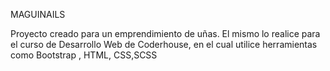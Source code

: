 MAGUINAILS 

Proyecto creado  para un emprendimiento de uñas.
El mismo lo realice para el curso de Desarrollo Web de Coderhouse, en el cual utilice herramientas como Bootstrap , HTML, CSS,SCSS




